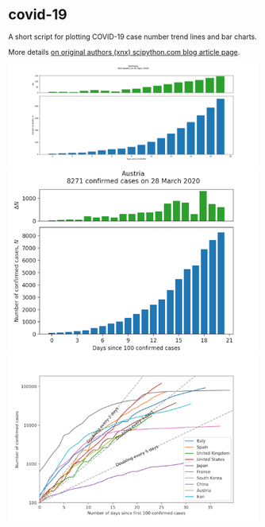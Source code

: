 # covid-19
A short script for plotting COVID-19 case number trend lines and bar charts.

More details [on original authors (xnx) scipython.com blog article page](https://scipython.com/blog/plotting-covid-19-case-growth-charts/).

![COVID-19 Verstorbene in Deutschland](germany-20200402-deaths.png)
![COVID-19 case data for Austria](austria-20200328.png)
![COVID-19 case trends for 10 countries](country-comparison-20200328.png)
